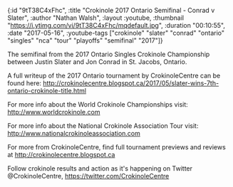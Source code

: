 {:id "9tT38C4xFhc",
 :title "Crokinole 2017 Ontario Semifinal - Conrad v Slater",
 :author "Nathan Walsh",
 :layout :youtube,
 :thumbnail "https://i.ytimg.com/vi/9tT38C4xFhc/mqdefault.jpg",
 :duration "00:10:55",
 :date "2017-05-16",
 :youtube-tags
 ["crokinole"
  "slater"
  "conrad"
  "ontario"
  "singles"
  "nca"
  "tour"
  "playoffs"
  "semifinal"
  "2017"]}


The semifinal from the 2017 Ontario Singles Crokinole Championship between Justin Slater and Jon Conrad in St. Jacobs, Ontario.

A full writeup of the 2017 Ontario tournament by CrokinoleCentre can be found here: http://crokinolecentre.blogspot.ca/2017/05/slater-wins-7th-ontario-crokinole-title.html

For more info about the World Crokinole Championships visit: http://www.worldcrokinole.com

For more info about the National Crokinole Association Tour visit: http://www.nationalcrokinoleassociation.com

For more from CrokinoleCentre, find full tournament previews and reviews at http://crokinolecentre.blogspot.ca

Follow crokinole results and action as it's happening on Twitter @CrokinoleCentre, https://twitter.com/CrokinoleCentre
